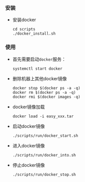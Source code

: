 

### 安装

* 安装docker

    ```
    cd scripts
    ./docker_install.sh
    ```

### 使用

* 首先需要启动`docker`服务：

    ```shell
    systemctl start docker
    ```

* 删除机器上其他docker镜像

    ```
    docker stop $(docker ps -a -q)
    docker rm $(docker ps -a -q)
    docker rmi $(docker images -q)
    ```

* docker镜像加载

    ```
    docker load -i easy_xxx.tar
    ```

* 启动docker镜像

    ```
    ./scripts/run/docker_start.sh
    ```
* 进入docker镜像

    ```
    ./scripts/run/docker_into.sh
    ```
* 停止docker镜像

    ```
    ./scripts/run/docker_stop.sh
    ```
